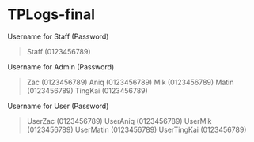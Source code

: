 # TPLogs-final

Username for Staff (Password)
> Staff (0123456789)

Username for Admin (Password)
>Zac (0123456789)
>Aniq (0123456789)
>Mik (0123456789)
>Matin (0123456789)
>TingKai (0123456789)

Username for User (Password)
>UserZac (0123456789)
>UserAniq (0123456789)
>UserMik (0123456789)
>UserMatin (0123456789)
>UserTingKai (0123456789)

